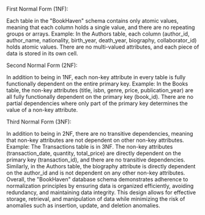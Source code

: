 First Normal Form (1NF):

Each table in the "BookHaven" schema contains only atomic values, meaning that each column holds a single value, and there are no repeating groups or arrays.
Example: In the Authors table, each column (author_id, author_name, nationality, birth_year, death_year, biography, collaborator_id) holds atomic values. There are no multi-valued attributes, and each piece of data is stored in its own cell.

Second Normal Form (2NF):

In addition to being in 1NF, each non-key attribute in every table is fully functionally dependent on the entire primary key.
Example: In the Books table, the non-key attributes (title, isbn, genre, price, publication_year) are all fully functionally dependent on the primary key (book_id). There are no partial dependencies where only part of the primary key determines the value of a non-key attribute.

Third Normal Form (3NF):

In addition to being in 2NF, there are no transitive dependencies, meaning that non-key attributes are not dependent on other non-key attributes.
Example: The Transactions table is in 3NF. The non-key attributes (transaction_date, quantity, total_price) are directly dependent on the primary key (transaction_id), and there are no transitive dependencies. Similarly, in the Authors table, the biography attribute is directly dependent on the author_id and is not dependent on any other non-key attributes.
Overall, the "BookHaven" database schema demonstrates adherence to normalization principles by ensuring data is organized efficiently, avoiding redundancy, and maintaining data integrity. This design allows for effective storage, retrieval, and manipulation of data while minimizing the risk of anomalies such as insertion, update, and deletion anomalies.